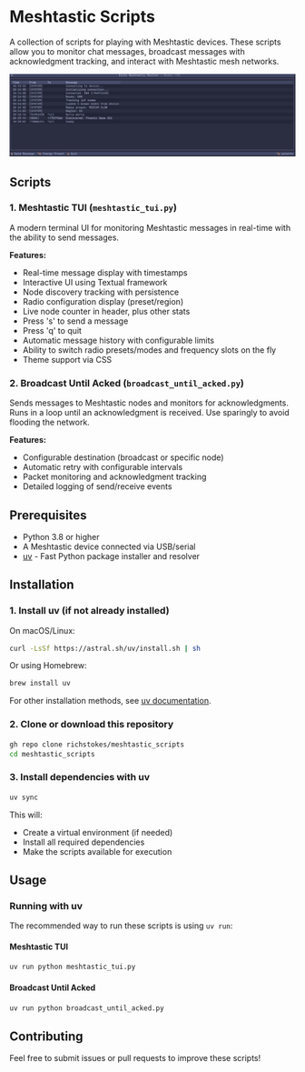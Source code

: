 # Meshtastic Scripts

A collection of scripts for playing with Meshtastic devices. These scripts allow you to monitor chat messages, broadcast messages with acknowledgment tracking, and interact with Meshtastic mesh networks.

![Meshtastic TUI Screenshot](images/screenshot1.png)

## Scripts

### 1. Meshtastic TUI (`meshtastic_tui.py`)
A modern terminal UI for monitoring Meshtastic messages in real-time with the ability to send messages.

**Features:**
- Real-time message display with timestamps
- Interactive UI using Textual framework
- Node discovery tracking with persistence
- Radio configuration display (preset/region)
- Live node counter in header, plus other stats
- Press 's' to send a message
- Press 'q' to quit
- Automatic message history with configurable limits
- Ability to switch radio presets/modes and frequency slots on the fly
- Theme support via CSS

### 2. Broadcast Until Acked (`broadcast_until_acked.py`)
Sends messages to Meshtastic nodes and monitors for acknowledgments. Runs in a loop until an acknowledgment is received. Use sparingly to avoid flooding the network.

**Features:**
- Configurable destination (broadcast or specific node)
- Automatic retry with configurable intervals
- Packet monitoring and acknowledgment tracking
- Detailed logging of send/receive events

## Prerequisites

- Python 3.8 or higher
- A Meshtastic device connected via USB/serial
- [uv](https://github.com/astral-sh/uv) - Fast Python package installer and resolver

## Installation

### 1. Install uv (if not already installed)

On macOS/Linux:
```bash
curl -LsSf https://astral.sh/uv/install.sh | sh
```

Or using Homebrew:
```bash
brew install uv
```

For other installation methods, see [uv documentation](https://github.com/astral-sh/uv).

### 2. Clone or download this repository

```bash
gh repo clone richstokes/meshtastic_scripts
cd meshtastic_scripts
```

### 3. Install dependencies with uv

```bash
uv sync
```

This will:

- Create a virtual environment (if needed)
- Install all required dependencies
- Make the scripts available for execution

## Usage

### Running with uv

The recommended way to run these scripts is using `uv run`:

#### Meshtastic TUI

```bash
uv run python meshtastic_tui.py
```

#### Broadcast Until Acked

```bash
uv run python broadcast_until_acked.py
```

## Contributing

Feel free to submit issues or pull requests to improve these scripts!
